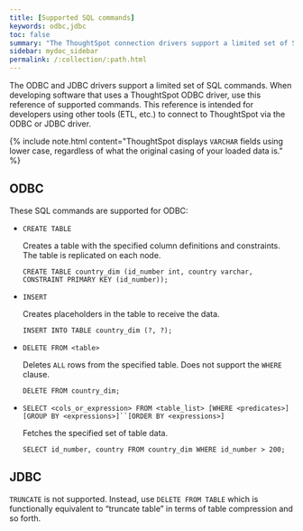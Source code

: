 ```yaml
---
title: [Supported SQL commands]
keywords: odbc,jdbc
toc: false
summary: "The ThoughtSpot connection drivers support a limited set of SQL commands."
sidebar: mydoc_sidebar
permalink: /:collection/:path.html
---
```

The ODBC and JDBC drivers support a limited set of SQL commands. When developing
software that uses a ThoughtSpot ODBC driver, use this reference of supported
commands. This reference is intended for developers using other tools (ETL,
etc.) to connect to ThoughtSpot via the ODBC or JDBC driver.

{% include note.html content="ThoughtSpot displays `VARCHAR` fields using lower case, regardless of what the original casing of your loaded data is." %}

## ODBC

These SQL commands are supported for ODBC:

* `CREATE TABLE`

    Creates a table with the specified column definitions and constraints. The table is replicated on each node.

     ```
    CREATE TABLE country_dim (id_number int, country varchar, CONSTRAINT PRIMARY KEY (id_number));
    ```

* `INSERT`

    Creates placeholders in the table to receive the data.

    ```
    INSERT INTO TABLE country_dim (?, ?);
    ```

* `DELETE FROM <table>`

    Deletes `ALL` rows from the specified table. Does not support the `WHERE` clause.

    ```
    DELETE FROM country_dim;
    ```
* `SELECT <cols_or_expression> FROM <table_list> [WHERE <predicates>] [GROUP BY <expressions>]``[ORDER BY <expressions>]`

    Fetches the specified set of table data.

    ```
    SELECT id_number, country FROM country_dim WHERE id_number > 200;
    ```

## JDBC

`TRUNCATE` is not supported. Instead, use `DELETE FROM TABLE` which is
functionally equivalent to “truncate table” in terms of table compression and so
forth.
